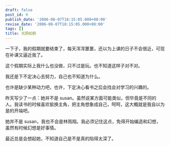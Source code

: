 ```yaml
---
draft: false
post_id: 0
publish_date: '2006-08-07T18:15:05.000+08:00'
revise_date: '2006-08-07T18:15:05.000+08:00'
tags: []
title: 光阴如箭
---
```


一下子，我的假期就要结束了，每天浑浑噩噩，还以为上课的日子不会很近，可现在补课又逼近我了。

这个假期实际上我什么也没做，只不过是玩。也不知道这样子对不对。

我还是下不定决心去努力，自己也不知道为什么。

也许是缺少某种动力吧，也许，下定决心看书之后会找会对学习的兴趣的。

昨天写少了一点：她并不是 susan。虽然说某方面可能类似，但毕竟是不同的人。我读书的时候喜欢偷换主角，把主角想象成自己，呵呵，这大概就是我自以为是的开端吧。

她并不是 susan，我也不会是林雨翔。我必须记住这点，免得开始编造和幻想，虽然有时候幻想是好事情。

最近总是会想起她，不知道自己是不是真的陷得太深了。
